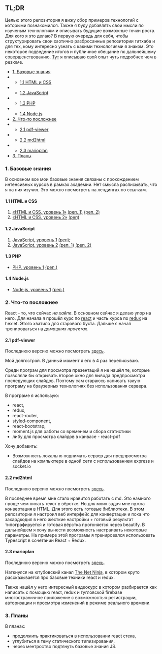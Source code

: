 ## TL;DR

Целью этого репозитория я вижу сбор примеров технологий с которыми познакомился. Также я буду добавлять свои мысли по изученым технологиям и описывать будущие возможные точки роста. Для кого я это делаю? В первую очередь для себя, чтобы структурировать свои хаотично разбросанные репозитории гитхаба и для тех, кому интересно узнать с какими технологиями я знаком. Это некоторое подведение итогов и публичное обещание по дальнейшему совершенствованию.  [Тут](about-me.md) я описываю свой опыт чуть подробнее чем в резюме.

- [1. Базовые знания](#1-базовые-знания)
- - [1.1 HTML и CSS](#11-html-и-css)
- - [1.2 JavaScript](#12-javascript)
- - [1.3 PHP](#13-php)
- - [1.4 Node.js](#14-nodejs)
- [2. Что-то посложнее](#2-что-то-посложнее)
- - [2.1 pdf-viewer](#21-pdf-viewer)
- - [2.2 md2html](#22-md2html)
- - [2.3 marioplan](#23-marioplan)
- [3. Планы](#3-планы)

### 1. Базовые знания

В основном все мои базовые знания связаны с прохождением интенсивных курсов в рамках академии. Нет смысла расписывать, что я на них изучил. Это можно посмотреть на лендингах по ссылкам.

#### 1.1 HTML и CSS

1. [«HTML и CSS, уровень 1»](https://htmlacademy.ru/intensive/htmlcss) [(реп. 1)](https://github.com/SlavaMilin/186764-nerds) [(реп. 2)](https://github.com/SlavaMilin/186764-gllacy)
2. [«HTML и CSS, уровень 2»](https://htmlacademy.ru/intensive/adaptive) [(реп)](https://github.com/SlavaMilin/186764-nerds)

#### 1.2 JavaScript

1. [JavaScript, уровень 1](https://htmlacademy.ru/intensive/javascript) [(реп)](https://github.com/SlavaMilin/186764-kekstagram);
2. [JavaScript, уровень 2](https://htmlacademy.ru/intensive/ecmascript) [(реп. 1)](https://github.com/SlavaMilin/186764-guess-melody) [(реп. 2)](https://github.com/SlavaMilin/186764-pixel-hunter)

#### 1.3 PHP

- [PHP, уровень 1](https://htmlacademy.ru/intensive/php) [(реп.)](https://github.com/SlavaMilin/186764-doingsdone)

#### 1.4 Node.js

- [Node.js, уровень 1](https://htmlacademy.ru/intensive/nodejs) [(реп.)](https://github.com/SlavaMilin/186764-keksobooking-1)

### 2. Что-то посложнее

React - то, что сейчас _на хайпе_. В основном сейчас я делаю упор на него. Для начала я прошёл курс по [react](https://ru.hexlet.io/courses/js-react) и часть курса по [redux](https://ru.hexlet.io/courses/js-redux) на hexlet. Этого хватило для старового буста. Дальше я начал тренироваться на _домашних проектах_.

#### 2.1 pdf-viewer

Последнюю версию можно посмотреть [здесь](https://github.com/SlavaMilin/pdf-viewer). 

Мой долгострой. В данный момент я его в 4 раз переписываю.

Среди програм для просмотра презентаций я не нашёл те, которые позволяли бы открывать второе окно для вывода предпросмотра последующих слайдов. Поэтому сам стараюсь написать такую програму на браузерных технологиях без использования сервера. 

В програме я использую:

- react,
- redux,
- react-router,
- styled-component,
- react-bootstrap,
- moment.js для работы со временем и сбора статистики
- либу для просмотра слайдов в канвасе - react-pdf

Хочу добавить:

- Возможность локально поднимать сервер для предпросмотра слайдов на компьютере в одной сети с использованием express и socket.io

#### 2.2 md2html

Последнюю версию можно посмотреть [здесь](https://github.com/SlavaMilin/md2html).

В последнее время мне стало нравится работать с md. Это намного проще чем писать текст в вёрстке. Но для моих задач мне нужна конвертация в HTML. Для этого есть готовые библиотеки. В этом репозитории я настроил веб интерфейс для конвертации и пока что захардкодил в него жёсткие настройки + готовый результат типографируется и готовая вёрстка прогоняется через beautify. В дальнейшем я хочу вынести возможность настраивать некоторые параметры. На примере этой програмы я тренировался использовать Typescript в сочетании React + Redux.

#### 2.3 marioplan

Последнюю версию можно посмотреть [здесь](https://github.com/SlavaMilin/marioplan). 

Наткнулся на ютубовский канал [The Net Ninja](https://www.youtube.com/channel/UCW5YeuERMmlnqo4oq8vwUpg), в котором круто рассказывается про базовые техники react и redux. 

Также нашёл у него интересный видеокурс в котором разбирается как написать с помощью react, redux и гугловской firebase многостраничное приложение с возможностью регистрации, авторизации и просмотра изменений в режиме реального времени.

### 3. Планы

В планах:
- продолжить практиковаться в использовании react стека,
- углубиться в тему статического типизирования,
- через ментроство подтянуть базовые знания JS.
